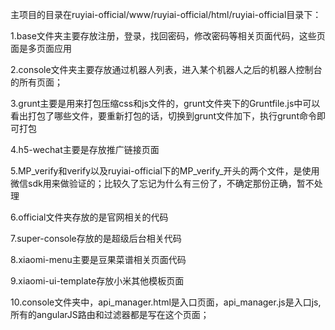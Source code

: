 
主项目的目录在ruyiai-official/www/ruyiai-official/html/ruyiai-official目录下：

1.base文件夹主要存放注册，登录，找回密码，修改密码等相关页面代码，这些页面是多页面应用

2.console文件夹主要存放通过机器人列表，进入某个机器人之后的机器人控制台的所有页面；

3.grunt主要是用来打包压缩css和js文件的，grunt文件夹下的Gruntfile.js中可以看出打包了哪些文件，要重新打包的话，切换到grunt文件加下，执行grunt命令即可打包

4.h5-wechat主要是存放推广链接页面

5.MP_verify和verify以及ruyiai-official下的MP_verify_开头的两个文件，是使用微信sdk用来做验证的；比较久了忘记为什么有三份了，不确定那份正确，暂不处理

6.official文件夹存放的是官网相关的代码

7.super-console存放的是超级后台相关代码

8.xiaomi-menu主要是豆果菜谱相关页面代码

9.xiaomi-ui-template存放小米其他模板页面

10.console文件夹中，api_manager.html是入口页面，api_manager.js是入口js,所有的angularJS路由和过滤器都是写在这个页面；

